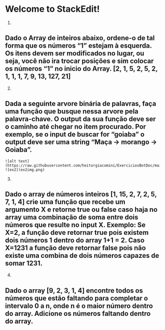 # Welcome to StackEdit!

1. 

## Dado o Array de inteiros abaixo, ordene-o de tal forma que os números “1” estejam à esquerda. Os itens devem ser modificados no lugar, ou seja, você não ira trocar posições e sim colocar os números “1” no inicio do Array. [2, 1, 5, 2, 5, 2, 1, 1, 1, 7, 9, 13, 127, 21]

    
    
2. 

## Dada a seguinte arvore binária de palavras, faça uma função que busque nessa arvore pela palavra-chave. O output da sua função deve ser o caminho até chegar no item procurado. Por exemplo, se o input de buscar for “goiaba” o output deve ser uma string “Maça -&gt; morango -&gt; Goiaba”.
```
![alt text](https://raw.githubusercontent.com/heitorgiacomini/ExerciciosBotDoc/main/ex2img.png)
![ex2](ex2img.png)
```


3. 

## Dado o array de números inteiros [1, 15, 2, 7, 2, 5, 7, 1, 4] crie uma função que recebe um argumento X e retorne true ou false caso haja no array uma combinação de soma entre dois números que resulte no input X. Exemplo: Se X=2, a função deve retornar true pois existem dois números 1 dentro do array 1+1 = 2. Caso X=1231 a função deve retornar false pois não existe uma combina de dois números capazes de somar 1231.

4. 

## Dado o array [9, 2, 3, 1, 4] encontre todos os números que estão faltando para completar o intervalo 0 a n, onde n é o maior número dentro do array. Adicione os números faltando dentro do array.
